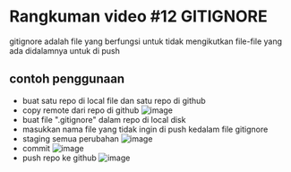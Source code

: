 # Rangkuman video #12 GITIGNORE

gitignore adalah file yang berfungsi untuk tidak mengikutkan file-file yang ada didalamnya untuk di push

## contoh penggunaan
- buat satu repo di local file dan satu repo di github
- copy remote dari repo di github 
  ![image](https://user-images.githubusercontent.com/95738230/153666417-27cbd6c9-7baf-40d2-bd1c-26abd946bd5e.png)
- buat file ".gitignore" dalam repo di local disk
- masukkan nama file yang tidak ingin di push kedalam file gitignore
- staging semua perubahan
  ![image](https://user-images.githubusercontent.com/95738230/153667238-6d2115f3-0e51-4a2c-a88a-7da059021802.png)
- commit 
  ![image](https://user-images.githubusercontent.com/95738230/153667518-ba96af75-c83c-4e65-836f-2953f3c3396d.png)
- push repo ke github
  ![image](https://user-images.githubusercontent.com/95738230/153667713-fc569eb7-cb5c-45ef-a418-d1c623f6d9fb.png)
